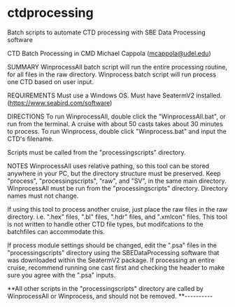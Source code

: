 # ctdprocessing
Batch scripts to automate CTD processing with SBE Data Processing software


CTD Batch Processing in CMD
Michael Cappola (mcappola@udel.edu)

SUMMARY
WinprocessAll batch script will run the entire processing routine, for all files in the raw directory.
Winprocess batch script will run process one CTD based on user input.

REQUIREMENTS
Must use a Windows OS.
Must have SeatermV2 installed. (https://www.seabird.com/software)

DIRECTIONS
To run WinprocessAll, double click the "WinprocessAll.bat", or run from the terminal. A cruise with about 50 casts takes about 30 minutes to process.
To run Winprocess, double click "Winprocess.bat" and input the CTD's filename. 

Scripts must be called from the "processingscripts" directory.

NOTES
WinprocessAll uses relative pathing, so this tool can be stored anywhere in your PC, but the directory structure must be preserved. Keep "process", "processingscripts", "raw", and "SV", in the same main directory. WinprocessAll must be run from the "processingscripts" directory. Directory names must not change.

If using this tool to process another cruise, just place the raw files in the raw directory. i.e. ".hex" files, ".bl" files, ".hdr" files, and ".xmlcon" files. This tool is not written to handle other CTD file types, but modifcations to the batchfiles can accommodate this.

If process module settings should be changed, edit the ".psa" files in the "processingscripts" directory using the SBEDataProcessing software that was downloaded within the SeatermV2 package. If processing an entire cruise, recommend running one cast first and checking the header to make sure you agree with the ".psa" inputs. 

**All other scripts in the "processingscripts" directory are called by WinprocessAll or Winprocess, and should not be removed.
**----------
